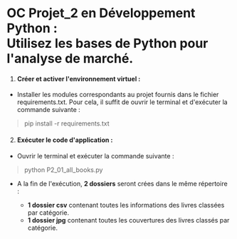 # OC Projet_2 en Développement Python : <br> Utilisez les bases de Python pour l'analyse de marché.

1. #### Créer et activer l'environnement virtuel :
- Installer les modules correspondants au projet fournis dans le fichier requirements.txt. Pour cela, il suffit de ouvrir le terminal et d'exécuter la commande suivante :

> pip install -r requirements.txt

2. #### Exécuter le code d'application :
-  Ouvrir le terminal et exécuter la commande suivante :

> python P2_01_all_books.py

- A la fin de l'exécution, **2 dossiers** seront crées dans le même répertoire :

	- **1 dossier csv** contenant toutes les informations des livres classées par catégorie.
	- **1 dossier jpg** contenant toutes les couvertures des livres classés par catégorie.